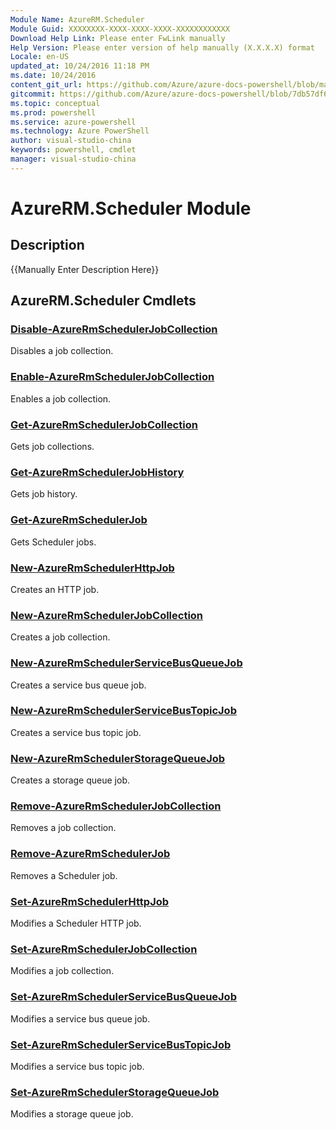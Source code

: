 ```yaml
---
Module Name: AzureRM.Scheduler
Module Guid: XXXXXXXX-XXXX-XXXX-XXXX-XXXXXXXXXXXX
Download Help Link: Please enter FwLink manually
Help Version: Please enter version of help manually (X.X.X.X) format
Locale: en-US
updated_at: 10/24/2016 11:18 PM
ms.date: 10/24/2016
content_git_url: https://github.com/Azure/azure-docs-powershell/blob/master/azureps-cmdlets-docs/ResourceManager/AzureRM.Scheduler/v0.11.0/AzureRM.Scheduler.md
gitcommit: https://github.com/Azure/azure-docs-powershell/blob/7db57df6b5e709a7c001e6de362a1240d7583ae8/azureps-cmdlets-docs/ResourceManager/AzureRM.Scheduler/v0.11.0/AzureRM.Scheduler.md
ms.topic: conceptual
ms.prod: powershell
ms.service: azure-powershell
ms.technology: Azure PowerShell
author: visual-studio-china
keywords: powershell, cmdlet
manager: visual-studio-china
---
```


# AzureRM.Scheduler Module
## Description
{{Manually Enter Description Here}}

## AzureRM.Scheduler Cmdlets
### [Disable-AzureRmSchedulerJobCollection](.\Disable-AzureRmSchedulerJobCollection.md)
Disables a job collection.


### [Enable-AzureRmSchedulerJobCollection](.\Enable-AzureRmSchedulerJobCollection.md)
Enables a job collection.


### [Get-AzureRmSchedulerJobCollection](.\Get-AzureRmSchedulerJobCollection.md)
Gets job collections.


### [Get-AzureRmSchedulerJobHistory](.\Get-AzureRmSchedulerJobHistory.md)
Gets job history.


### [Get-AzureRmSchedulerJob](.\Get-AzureRmSchedulerJob.md)
Gets Scheduler jobs.


### [New-AzureRmSchedulerHttpJob](.\New-AzureRmSchedulerHttpJob.md)
Creates an HTTP job.


### [New-AzureRmSchedulerJobCollection](.\New-AzureRmSchedulerJobCollection.md)
Creates a job collection.


### [New-AzureRmSchedulerServiceBusQueueJob](.\New-AzureRmSchedulerServiceBusQueueJob.md)
Creates a service bus queue job.


### [New-AzureRmSchedulerServiceBusTopicJob](.\New-AzureRmSchedulerServiceBusTopicJob.md)
Creates a service bus topic job.


### [New-AzureRmSchedulerStorageQueueJob](.\New-AzureRmSchedulerStorageQueueJob.md)
Creates a storage queue job.


### [Remove-AzureRmSchedulerJobCollection](.\Remove-AzureRmSchedulerJobCollection.md)
Removes a job collection.


### [Remove-AzureRmSchedulerJob](.\Remove-AzureRmSchedulerJob.md)
Removes a Scheduler job.


### [Set-AzureRmSchedulerHttpJob](.\Set-AzureRmSchedulerHttpJob.md)
Modifies a Scheduler HTTP job.


### [Set-AzureRmSchedulerJobCollection](.\Set-AzureRmSchedulerJobCollection.md)
Modifies a job collection.


### [Set-AzureRmSchedulerServiceBusQueueJob](.\Set-AzureRmSchedulerServiceBusQueueJob.md)
Modifies a service bus queue job.


### [Set-AzureRmSchedulerServiceBusTopicJob](.\Set-AzureRmSchedulerServiceBusTopicJob.md)
Modifies a service bus topic job.


### [Set-AzureRmSchedulerStorageQueueJob](.\Set-AzureRmSchedulerStorageQueueJob.md)
Modifies a storage queue job.



